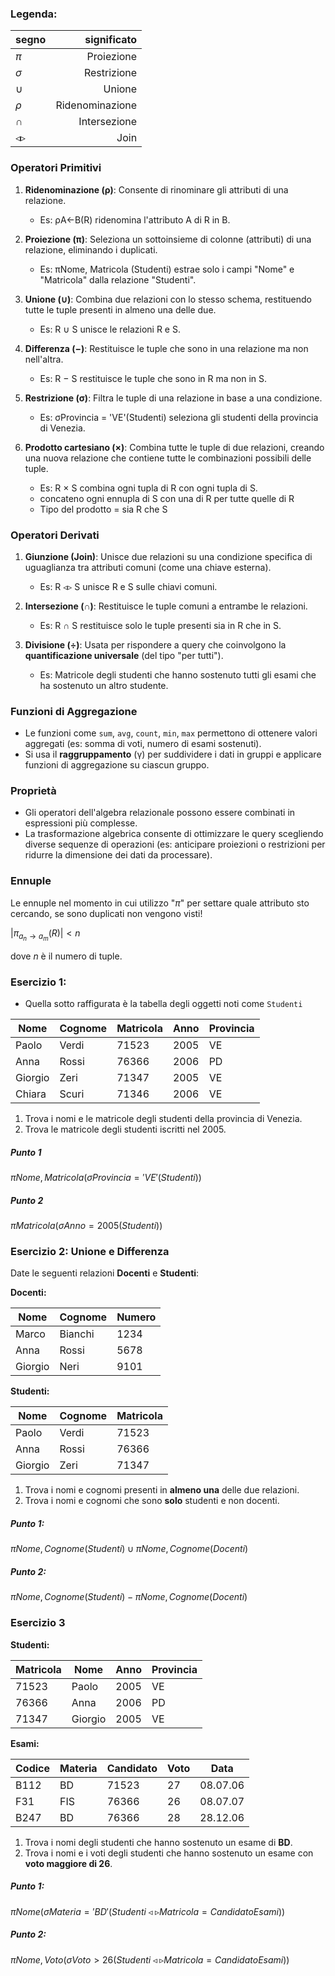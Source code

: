 ### Legenda:
| segno    |     significato |
| -------- | --------------: |
| $\pi$    |      Proiezione |
| $\sigma$ |     Restrizione |
| $\cup$   |          Unione |
| $\rho$   | Ridenominazione |
| $\cap$   |    Intersezione |
| ◃▹       |            Join |

### **Operatori Primitivi**

1. **Ridenominazione (ρ)**: Consente di rinominare gli attributi di una relazione.
    
    - Es: ρA←B(R) ridenomina l'attributo A di R in B.
2. **Proiezione (π)**: Seleziona un sottoinsieme di colonne (attributi) di una relazione, eliminando i duplicati.
    
    - Es: πNome, Matricola (Studenti) estrae solo i campi "Nome" e "Matricola" dalla relazione "Studenti".
3. **Unione (∪)**: Combina due relazioni con lo stesso schema, restituendo tutte le tuple presenti in almeno una delle due.
    
    - Es: R ∪ S unisce le relazioni R e S.
4. **Differenza (−)**: Restituisce le tuple che sono in una relazione ma non nell'altra.
    
    - Es: R − S restituisce le tuple che sono in R ma non in S.
5. **Restrizione (σ)**: Filtra le tuple di una relazione in base a una condizione.
    
    - Es: σProvincia = 'VE'(Studenti) seleziona gli studenti della provincia di Venezia.
6. **Prodotto cartesiano (×)**: Combina tutte le tuple di due relazioni, creando una nuova relazione che contiene tutte le combinazioni possibili delle tuple.
    
    - Es: R × S combina ogni tupla di R con ogni tupla di S.
    - concateno ogni ennupla di S con una di R per tutte quelle di R
    - Tipo del prodotto = sia R che S
	
### **Operatori Derivati**

1. **Giunzione (Join)**: Unisce due relazioni su una condizione specifica di uguaglianza tra attributi comuni (come una chiave esterna).
    
    - Es: R ◃▹ S unisce R e S sulle chiavi comuni.
2. **Intersezione (∩)**: Restituisce le tuple comuni a entrambe le relazioni.
    
    - Es: R ∩ S restituisce solo le tuple presenti sia in R che in S.
3. **Divisione (÷)**: Usata per rispondere a query che coinvolgono la **quantificazione universale** (del tipo "per tutti").
    
    - Es: Matricole degli studenti che hanno sostenuto tutti gli esami che ha sostenuto un altro studente.

### **Funzioni di Aggregazione**

- Le funzioni come `sum`, `avg`, `count`, `min`, `max` permettono di ottenere valori aggregati (es: somma di voti, numero di esami sostenuti).
- Si usa il **raggruppamento** (γ) per suddividere i dati in gruppi e applicare funzioni di aggregazione su ciascun gruppo.

### **Proprietà**

- Gli operatori dell'algebra relazionale possono essere combinati in espressioni più complesse.
- La trasformazione algebrica consente di ottimizzare le query scegliendo diverse sequenze di operazioni (es: anticipare proiezioni o restrizioni per ridurre la dimensione dei dati da processare).

### **Ennuple**
Le ennuple nel momento in cui utilizzo "$\pi$" per settare quale attributo sto cercando, se sono duplicati non vengono visti!

$|\pi_{a_n\rightarrow a_m} (R) |< n$

dove $n$ è il numero di tuple.

### Esercizio 1:
- Quella sotto raffigurata è la tabella degli oggetti noti come `Studenti`

| Nome    | Cognome | Matricola | Anno | Provincia |
| ------- | ------- | --------- | ---- | --------- |
| Paolo   | Verdi   | 71523     | 2005 | VE        |
| Anna    | Rossi   | 76366     | 2006 | PD        |
| Giorgio | Zeri    | 71347     | 2005 | VE        |
| Chiara  | Scuri   | 71346     | 2006 | VE        |

1. Trova i nomi e le matricole degli studenti della provincia di Venezia.
2. Trova le matricole degli studenti iscritti nel 2005.

##### Punto 1
$\pi Nome, Matricola(\sigma Provincia= 'VE'(Studenti))$   
##### Punto 2
$\pi Matricola(\sigma Anno=2005(Studenti))$

### Esercizio 2: Unione e Differenza

Date le seguenti relazioni **Docenti** e **Studenti**:

**Docenti:**

|Nome|Cognome|Numero|
|---|---|---|
|Marco|Bianchi|1234|
|Anna|Rossi|5678|
|Giorgio|Neri|9101|

**Studenti:**

|Nome|Cognome|Matricola|
|---|---|---|
|Paolo|Verdi|71523|
|Anna|Rossi|76366|
|Giorgio|Zeri|71347|

1. Trova i nomi e cognomi presenti in **almeno una** delle due relazioni.
2. Trova i nomi e cognomi che sono **solo** studenti e non docenti.

##### Punto 1:
$\pi Nome, Cognome(Studenti) \cup \pi Nome, Cognome(Docenti)$ 

##### Punto 2:
$\pi Nome, Cognome(Studenti) - \pi Nome, Cognome(Docenti)$

### Esercizio 3

**Studenti:**

| Matricola | Nome    | Anno | Provincia |
| --------- | ------- | ---- | --------- |
| 71523     | Paolo   | 2005 | VE        |
| 76366     | Anna    | 2006 | PD        |
| 71347     | Giorgio | 2005 | VE        |

**Esami:**

| Codice | Materia | Candidato | Voto | Data     |
| ------ | ------- | --------- | ---- | -------- |
| B112   | BD      | 71523     | 27   | 08.07.06 |
| F31    | FIS     | 76366     | 26   | 08.07.07 |
| B247   | BD      | 76366     | 28   | 28.12.06 |

1. Trova i nomi degli studenti che hanno sostenuto un esame di **BD**.
2. Trova i nomi e i voti degli studenti che hanno sostenuto un esame con **voto maggiore di 26**.

##### Punto 1:
$\pi Nome(\sigma Materia = 'BD'(Studenti ◃▹ Matricola = Candidato Esami))$

##### Punto 2:
$\pi Nome, Voto(\sigma Voto > 26(Studenti ◃▹ Matricola = Candidato Esami))$



